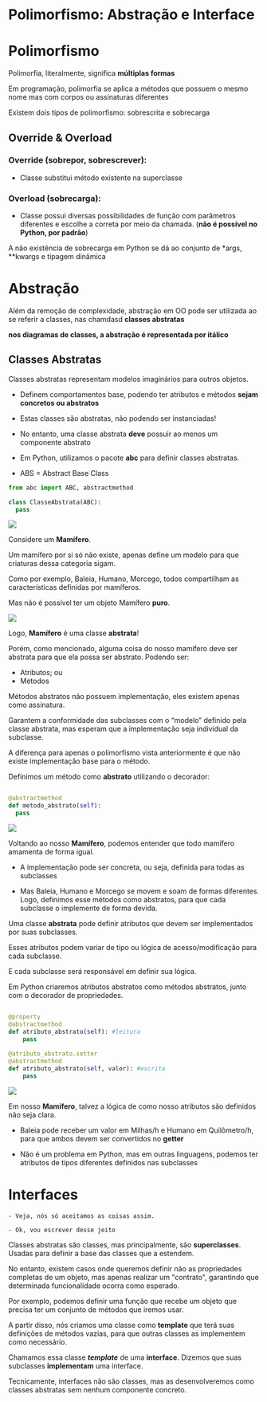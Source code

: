 # Polimorfismo: Abstração e Interface

# Polimorfismo

Polimorfia, literalmente, significa **múltiplas formas**

Em programação, polimorfia se aplica a métodos que possuem o mesmo nome mas com corpos ou assinaturas diferentes

Existem dois tipos de polimorfismo: sobrescrita e sobrecarga

## Override & Overload

### Override (sobrepor, sobrescrever):

- Classe substitui método existente na superclasse

### Overload (sobrecarga):

- Classe possui diversas possibilidades de função com parâmetros diferentes e escolhe a correta por meio da chamada. (**não é possível no Python, por padrão**)

A não existência de sobrecarga em Python se dá ao conjunto de *args, **kwargs e tipagem dinâmica

# Abstração

Além da remoção de complexidade, abstração em OO pode ser utilizada ao se referir a classes, nas chamdasd **classes abstratas**

**nos diagramas de classes, a abstração é representada por itálico**

## Classes Abstratas

Classes abstratas representam modelos imaginários para outros objetos.

- Definem comportamentos base, podendo ter atributos e métodos **sejam concretos ou abstratos**

- Estas classes são abstratas, não podendo ser instanciadas!

- No entanto, uma classe abstrata **deve** possuir ao menos um componente abstrato

- Em Python, utilizamos o pacote **abc** para definir classes abstratas.

- ABS = Abstract Base Class

```python
from abc import ABC, abstractmethod

class ClasseAbstrata(ABC):
  pass

```

<img src="mamifero1.jpg">

Considere um **Mamífero**.

Um mamífero por si só não existe, apenas define um modelo para que criaturas dessa categoria sigam. 

Como por exemplo, Baleia, Humano, Morcego, todos compartilham as características definidas por mamíferos.

Mas não é possível ter um objeto Mamífero **puro**.

<img src="mamifero2.jpg">

Logo, **Mamífero** é uma classe **abstrata**!

Porém, como mencionado, alguma coisa do nosso mamífero deve ser abstrata para que ela possa ser abstrato. Podendo ser:

- Atributos; ou
- Métodos

Métodos abstratos não possuem implementação, eles existem apenas como assinatura.

Garantem a conformidade das subclasses com o “modelo” definido pela classe abstrata, mas esperam que a implementação seja individual da subclasse.

A diferença para apenas o polimorfismo vista anteriormente é que não existe implementação base para o método.

Definimos um método como **abstrato** utilizando o decorador:

```python

@abstractmethod
def metodo_abstrato(self):
  pass

```

<img src="mamifero3.jpg">


Voltando ao nosso **Mamífero**, podemos entender que todo mamífero amamenta de forma igual.

- A implementação pode ser concreta, ou seja, definida para todas as subclasses

- Mas Baleia, Humano e Morcego se movem e soam de formas diferentes. Logo, definimos esse métodos como abstratos, para que cada subclasse o implemente de forma devida.

Uma classe **abstrata** pode definir atributos que devem ser implementados por suas subclasses.

Esses atributos podem variar de tipo ou lógica de acesso/modificação para cada subclasse.

E cada subclasse será responsável em definir sua lógica.

Em Python criaremos atributos abstratos como métodos abstratos, junto com o decorador de propriedades.

```python

@property
@abstractmethod
def atributo_abstrato(self): #leitura
	pass
	
@atributo_abstrato.setter
@abstractmethod
def atributo_abstrato(self, valor): #escrita
	pass

```

<img src="mamifero4.jpg">

Em nosso **Mamífero**, talvez a lógica de como nosso atributos são definidos não seja clara.

- Baleia pode receber um valor em Milhas/h e Humano em Quilômetro/h, para que ambos devem ser convertidos no **getter**

- Não é um problema em Python, mas em outras linguagens, podemos ter atributos de tipos diferentes definidos nas subclasses

# Interfaces

```
- Veja, nós só aceitamos as coisas assim.

- Ok, vou escrever desse jeito
```

Classes abstratas são classes, mas principalmente, são **superclasses**. Usadas para definir a base das classes que a estendem.

No entanto, existem casos onde queremos definir não as propriedades completas de um objeto, mas apenas realizar um "contrato", garantindo que determinada funcionalidade ocorra como esperado.

Por exemplo, podemos definir uma função que recebe um objeto que precisa ter um conjunto de métodos que iremos usar.

A partir disso, nós criamos uma classe como **template** que terá suas definições de métodos vazias, para que outras classes as implementem como necessário.

Chamamos essa classe ***template*** de uma **interface**. Dizemos que suas subclasses **implementam** uma interface.

Tecnicamente, interfaces não são classes, mas as desenvolveremos como classes abstratas sem nenhum componente concreto.





